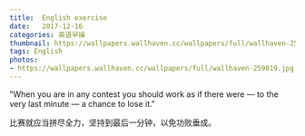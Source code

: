 ```yaml
---
title:  English exercise
date:   2017-12-16
categories: 英语早操
thumbnail: https://wallpapers.wallhaven.cc/wallpapers/full/wallhaven-259819.jpg
tags: English
photos:
- https://wallpapers.wallhaven.cc/wallpapers/full/wallhaven-259819.jpg
---
```


"When you are in any contest you should work as if there were — to the very last minute — a chance to lose it."
<p>比赛就应当拼尽全力，坚持到最后一分钟，以免功败垂成。</p>
